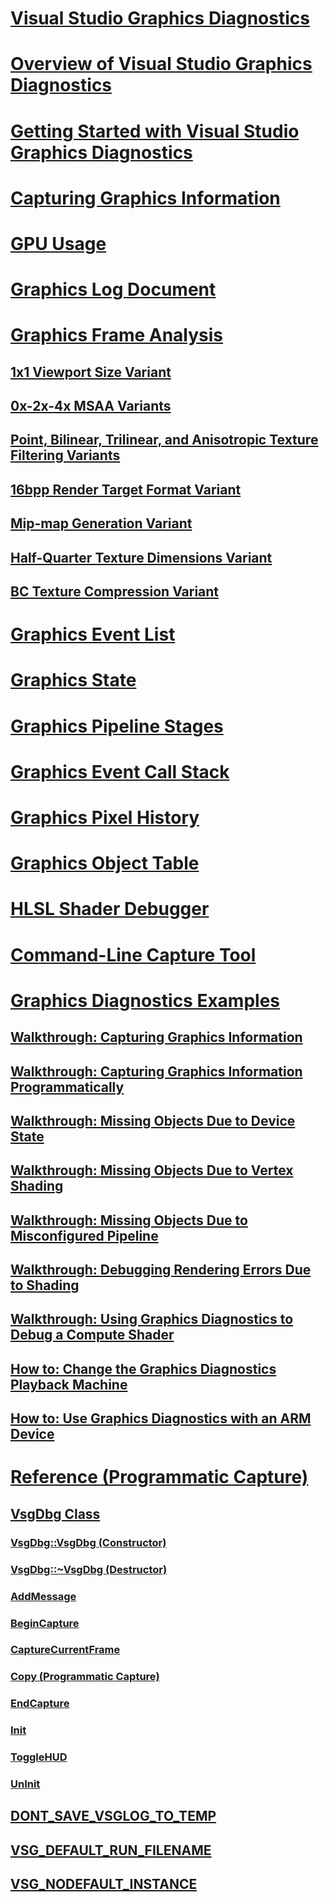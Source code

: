 # [Visual Studio Graphics Diagnostics](visual-studio-graphics-diagnostics.md)
# [Overview of Visual Studio Graphics Diagnostics](overview-of-visual-studio-graphics-diagnostics.md)
# [Getting Started with Visual Studio Graphics Diagnostics](getting-started-with-visual-studio-graphics-diagnostics.md)
# [Capturing Graphics Information](capturing-graphics-information.md)
# [GPU Usage](gpu-usage.md)
# [Graphics Log Document](graphics-log-document.md)
# [Graphics Frame Analysis](graphics-frame-analysis.md)
## [1x1 Viewport Size Variant](1x1-viewport-size-variant.md)
## [0x-2x-4x MSAA Variants](0x-2x-4x-msaa-variants.md)
## [Point, Bilinear, Trilinear, and Anisotropic Texture Filtering Variants](point-bilinear-trilinear-and-anisotropic-texture-filtering-variants.md)
## [16bpp Render Target Format Variant](16bpp-render-target-format-variant.md)
## [Mip-map Generation Variant](mip-map-generation-variant.md)
## [Half-Quarter Texture Dimensions Variant](half-quarter-texture-dimensions-variant.md)
## [BC Texture Compression Variant](bc-texture-compression-variant.md)
# [Graphics Event List](graphics-event-list.md)
# [Graphics State](graphics-state.md)
# [Graphics Pipeline Stages](graphics-pipeline-stages.md)
# [Graphics Event Call Stack](graphics-event-call-stack.md)
# [Graphics Pixel History](graphics-pixel-history.md)
# [Graphics Object Table](graphics-object-table.md)
# [HLSL Shader Debugger](hlsl-shader-debugger.md)
# [Command-Line Capture Tool](command-line-capture-tool.md)
# [Graphics Diagnostics Examples](graphics-diagnostics-examples.md)
## [Walkthrough: Capturing Graphics Information](walkthrough-capturing-graphics-information.md)
## [Walkthrough: Capturing Graphics Information Programmatically](walkthrough-capturing-graphics-information-programmatically.md)
## [Walkthrough: Missing Objects Due to Device State](walkthrough-missing-objects-due-to-device-state.md)
## [Walkthrough: Missing Objects Due to Vertex Shading](walkthrough-missing-objects-due-to-vertex-shading.md)
## [Walkthrough: Missing Objects Due to Misconfigured Pipeline](walkthrough-missing-objects-due-to-misconfigured-pipeline.md)
## [Walkthrough: Debugging Rendering Errors Due to Shading](walkthrough-debugging-rendering-errors-due-to-shading.md)
## [Walkthrough: Using Graphics Diagnostics to Debug a Compute Shader](walkthrough-using-graphics-diagnostics-to-debug-a-compute-shader.md)
## [How to: Change the Graphics Diagnostics Playback Machine](how-to-change-the-graphics-diagnostics-playback-machine.md)
## [How to: Use Graphics Diagnostics with an ARM Device](how-to-use-graphics-diagnostics-with-an-arm-device.md)
# [Reference (Programmatic Capture)](reference-programmatic-capture.md)
## [VsgDbg Class](vsgdbg-class.md)
### [VsgDbg::VsgDbg (Constructor)](vsgdbg-vsgdbg-constructor.md)
### [VsgDbg::~VsgDbg (Destructor)](vsgdbg-tilde-vsgdbg-destructor.md)
### [AddMessage](addmessage.md)
### [BeginCapture](begincapture.md)
### [CaptureCurrentFrame](capturecurrentframe.md)
### [Copy (Programmatic Capture)](copy-programmatic-capture.md)
### [EndCapture](endcapture.md)
### [Init](init.md)
### [ToggleHUD](togglehud.md)
### [UnInit](uninit.md)
## [DONT_SAVE_VSGLOG_TO_TEMP](dont-save-vsglog-to-temp.md)
## [VSG_DEFAULT_RUN_FILENAME](vsg-default-run-filename.md)
## [VSG_NODEFAULT_INSTANCE](vsg-nodefault-instance.md)
